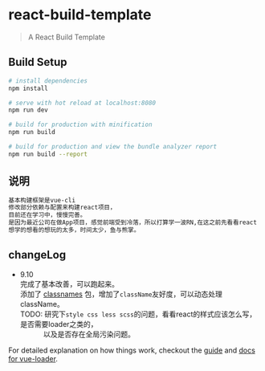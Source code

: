 # react-build-template

> A React Build Template 

## Build Setup

``` bash
# install dependencies
npm install

# serve with hot reload at localhost:8080
npm run dev

# build for production with minification
npm run build

# build for production and view the bundle analyzer report
npm run build --report
```

## 说明
```bash
基本构建框架是vue-cli
修改部分依赖与配置来构建react项目，
目前还在学习中，慢慢完善。
是因为最近公司在做App项目，感觉前端受到冷落，所以打算学一波RN,在这之前先看看react
想学的想看的想玩的太多，时间太少，鱼与熊掌。
```

## changeLog
- 9.10  
  完成了基本改善，可以跑起来。  
  添加了 [classnames](https://www.npmjs.com/package/classnames) 包，增加了`className`友好度，可以动态处理 className。  
  TODO: 研究下`style css less scss`的问题，看看react的样式应该怎么写，是否需要loader之类的，  
  　　　以及是否存在全局污染问题。

For detailed explanation on how things work, checkout the [guide](http://vuejs-templates.github.io/webpack/) and [docs for vue-loader](http://vuejs.github.io/vue-loader).
